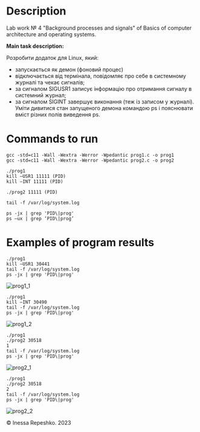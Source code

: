 # Description
Lab work № 4 "Background processes and signals" of Basics of computer architecture and operating systems.

**Main task description:**

Розробити додаток для Linux, який:
* запускається як демон (фоновий процес)
* відключається від термінала, повідомляє про себе в системному журналі та чекає сигналів;
* за сигналом SIGUSR1 записує інформацію про отримання сигналу в системний журнал;
* за сигналом SIGINT завершує виконання (теж із записом у журналі).
Уміти дивитися стан запущеного демона командою ps і пояснювати вміст
різних полів виведення ps.


# Commands to run
```
gcc -std=c11 -Wall -Wextra -Werror -Wpedantic prog1.c -o prog1
gcc -std=c11 -Wall -Wextra -Werror -Wpedantic prog2.c -o prog2

./prog1
kill –USR1 11111 (PID)
kill –INT 11111 (PID)

./prog2 11111 (PID)

tail -f /var/log/system.log

ps -jx | grep 'PID\|prog'
ps –ux | grep ‘PID\|prog’
```

# Examples of program results
```
./prog1
kill –USR1 30441
tail -f /var/log/system.log
ps -jx | grep 'PID\|prog'
```
![prog1_1]()

```
./prog1
kill –INT 30490
tail -f /var/log/system.log
ps -jx | grep 'PID\|prog'
```
![prog1_2]()

```
./prog1
./prog2 30518
1
tail -f /var/log/system.log
ps -jx | grep 'PID\|prog'
```
![prog2_1]()

```
./prog1
./prog2 30518
2
tail -f /var/log/system.log
ps -jx | grep 'PID\|prog'
```
![prog2_2]()

© Inessa Repeshko. 2023
